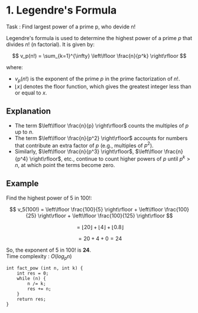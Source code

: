 # 1. Legendre's Formula
Task : Find largest power of a prime p, who devide n! <br>

Legendre's formula is used to determine the highest power of a prime $p$ that divides $n!$ (n factorial). It is given by:

$$ 
v_p(n!) = \sum_{k=1}^{\infty} \left\lfloor \frac{n}{p^k} \right\rfloor 
$$

where:
- $v_p(n!)$ is the exponent of the prime $p$ in the prime factorization of $n!$.
- $\lfloor x \rfloor$ denotes the floor function, which gives the greatest integer less than or equal to $x$.

## Explanation
- The term $\left\lfloor \frac{n}{p} \right\rfloor$ counts the multiples of $p$ up to $n$.
- The term $\left\lfloor \frac{n}{p^2} \right\rfloor$ accounts for numbers that contribute an extra factor of $p$ (e.g., multiples of $p^2$).
- Similarly, $\left\lfloor \frac{n}{p^3} \right\rfloor$, $\left\lfloor \frac{n}{p^4} \right\rfloor$, etc., continue to count higher powers of $p$ until $p^k > n$, at which point the terms become zero.

## Example
Find the highest power of $5$ in $100!$:

$$
v_5(100!) = \left\lfloor \frac{100}{5} \right\rfloor + \left\lfloor \frac{100}{25} \right\rfloor + \left\lfloor \frac{100}{125} \right\rfloor
$$

$$
= \left\lfloor 20 \right\rfloor + \left\lfloor 4 \right\rfloor + \left\lfloor 0.8 \right\rfloor
$$

$$
= 20 + 4 + 0 = 24
$$

So, the exponent of $5$ in $100!$ is **24**. </br>
Time complexity : $O(log_pn)$
```
int fact_pow (int n, int k) {
    int res = 0;
    while (n) {
        n /= k;
        res += n;
    }
    return res;
}  
```
